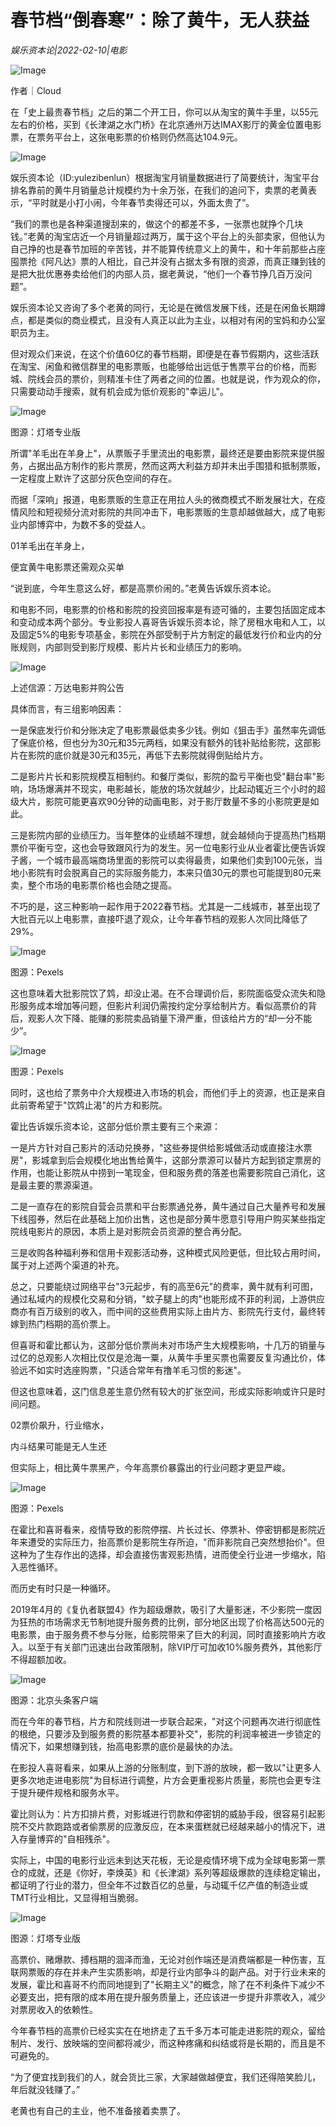 # 春节档“倒春寒”：除了黄牛，无人获益

*娱乐资本论|2022-02-10|电影*

![Image](https://inews.gtimg.com/newsapp_bt/0/14505098473/641)

作者｜Cloud

在「史上最贵春节档」之后的第二个开工日，你可以从淘宝的黄牛手里，以55元左右的价格，买到《长津湖之水门桥》在北京通州万达IMAX影厅的黄金位置电影票，在票务平台上，这张电影票的价格则仍然高达104.9元。

![Image](https://inews.gtimg.com/newsapp_bt/0/14505098488/641)

娱乐资本论（ID:yulezibenlun）根据淘宝月销量数据进行了简要统计，淘宝平台排名靠前的黄牛月销量总计规模约为十余万张，在我们的追问下，卖票的老黄表示，“平时就是小打小闹，今年春节卖得还可以，外面太贵了”。

“我们的票也是各种渠道搜刮来的，做这个的都差不多，一张票也就挣个几块钱。”老黄的淘宝店近一个月销量超过两万，属于这个平台上的头部卖家，但他认为自己挣的也是春节加班的辛苦钱，并不能算传统意义上的黄牛，和十年前那些占座囤票抢《阿凡达》票的人相比，自己并没有占据太多有限的资源，而真正赚到钱的是把大批优惠券卖给他们的内部人员，据老黄说，“他们一个春节挣几百万没问题”。

娱乐资本论又咨询了多个老黄的同行，无论是在微信发展下线，还是在闲鱼长期蹲点，都是类似的商业模式，且没有人真正以此为主业，以相对有闲的宝妈和办公室职员为主。

但对观众们来说，在这个价值60亿的春节档期，即便是在春节假期内，这些活跃在淘宝、闲鱼和微信群里的电影票贩，也能够给出远低于售票平台的价格，而影城、院线会员的票价，则精准卡住了两者之间的位置。也就是说，作为观众的你，只需要动动手搜索，就有机会成为低价观影的"幸运儿"。

![Image](https://inews.gtimg.com/newsapp_bt/0/14505098475/641)

图源：灯塔专业版

所谓"羊毛出在羊身上"，从票贩子手里流出的电影票，最终还是要由影院来提供服务，占据出品方制作的影片票房，然而这两大利益方却并未出手围猎和抵制票贩，一定程度上默许了这部分灰色空间的存在。

而据「深响」报道，电影票贩的生意正在用拉人头的微商模式不断发展壮大，在疫情风险和短视频分流对影院的共同冲击下，电影票贩的生意却越做越大，成了电影业内部博弈中，为数不多的受益人。

01羊毛出在羊身上，

便宜黄牛电影票还需观众买单

“说到底，今年生意这么好，都是高票价闹的。”老黄告诉娱乐资本论。

和电影不同，电影票的价格和影院的投资回报率是有迹可循的，主要包括固定成本和变动成本两个部分。专业影投人喜哥告诉娱乐资本论，除了房租水电和人工，以及固定5%的电影专项基金，影院在外部受制于片方制定的最低发行价和业内的分账规则，内部则受到影厅规模、影片片长和业绩压力的影响。

![Image](https://inews.gtimg.com/newsapp_bt/0/14505098479/641)

上述信源：万达电影并购公告

具体而言，有三组影响因素：

一是保底发行价和分账决定了电影票最低卖多少钱。例如《狙击手》虽然率先调低了保底价格，但也分为30元和35元两档，如果没有额外的钱补贴给影院，这部影片在影院的底价就是30元和35元，再低下去影院就得倒贴给片方。

二是影片片长和影院规模互相制约。和餐厅类似，影院的盈亏平衡也受"翻台率"影响，场场爆满并不现实，电影越长，能放的场次就越少，比起动辄近三个小时的超级大片，影院可能更喜欢90分钟的动画电影，对于影厅数量不多的小影院更是如此。

三是影院内部的业绩压力。当年整体的业绩越不理想，就会越倾向于提高热门档期票价平衡亏空，这也会导致跟风行为的发生。另一位电影行业从业者霍比便告诉娱子酱，一个城市最高端商场里面的影院可以卖得最贵，如果他们卖到100元张，当地小影院有时会脱离自己的实际服务能力，本来只值30元的票也可能提到80元来卖，整个市场的电影票价格也会随之提高。

不巧的是，这三种影响一起作用于2022春节档。尤其是一二线城市，甚至出现了大批百元以上电影票，直接吓退了观众，让今年春节档的观影人次同比降低了29%。

![Image](https://inews.gtimg.com/newsapp_bt/0/14505098480/641)

图源：Pexels

这也意味着大批影院饮了鸩，却没止渴。在不合理调价后，影院面临受众流失和隐形服务成本增加等问题，但影片利润仍需按约定分享给制片方。看似高票价的背后，观影人次下降、能赚的影院卖品销量下滑严重，但该给片方的“却一分不能少”。

![Image](https://inews.gtimg.com/newsapp_bt/0/14505098485/641)

图源：Pexels

同时，这也给了票务中介大规模进入市场的机会，而他们手上的资源，也正是来自此前寄希望于"饮鸩止渴"的片方和影院。

霍比告诉娱乐资本论，这部分低价票主要有三个来源：

一是片方针对自己影片的活动兑换券，"这些券提供给影城做活动或直接注水票房"，影城拿到后会规模化地出售给黄牛，这部分票源可以替片方起到锁定票房的作用，也能让影院从中捞到一笔现金，但和服务费的落差也需要影院自己消化，这是最主要的票源渠道。

二是一直存在的影院自营会员票和平台影票通兑券，黄牛通过自己大量养号和发展下线囤券，然后在此基础上加价出售，这也是部分黄牛愿意引导用户购买某些指定院线电影片的原因，本质上是对影院会员资源的整合再分配。

三是收购各种福利券和信用卡观影活动券，这种模式风险更低，但比较占用时间，属于对上述两个渠道的补充。

总之，只要能绕过网络平台"3元起步，有的高至6元"的费率，黄牛就有利可图，通过私域内的规模化交易和分销，"蚊子腿上的肉"也能形成不菲的利润，上游供应商亦有百万级别的收入，而中间的这些费用实际上由片方、影院先行支付，最终转嫁到热门档期的高价票上。

但喜哥和霍比都认为，这部分低价票尚未对市场产生大规模影响，十几万的销量与过亿的总观影人次相比仅仅是沧海一粟，从黄牛手里买票也需要反复沟通比价，体验远不如实时选座购票，"只适合常年有撸羊毛习惯的影迷"。

但这也意味着，这门信息差生意仍然有较大的扩张空间，形成实际影响或许只是时间问题。

02票价飙升，行业缩水，

内斗结果可能是无人生还

但实际上，相比黄牛票黑产，今年高票价暴露出的行业问题才更显严峻。

![Image](https://inews.gtimg.com/newsapp_bt/0/14505098476/641)

图源：Pexels

在霍比和喜哥看来，疫情导致的影院停摆、片长过长、停票补、停密钥都是影院近年来遭受的实际压力，抬高票价是影院生存所迫，"而非影院自己突然想抬价"。但这种为了生存作出的选择，却会直接伤害观影热情，进而使全行业进一步缩水，陷入恶性循环。

而历史有时只是一种循环。

2019年4月的《复仇者联盟4》作为超级爆款，吸引了大量影迷，不少影院一度因为狂热的市场需求无节制地提升服务费的比例，部分地区出现了价格高达500元的电影票，由于服务费不参与分账，给影院带来了巨大的利润，同时直接影响片方收入。以至于有关部门迅速出台政策限制，除VIP厅可加收10%服务费外，其他影厅不得超额加收。

![Image](https://inews.gtimg.com/newsapp_bt/0/14505098478/641)

图源：北京头条客户端

而在今年的春节档，片方和院线则进一步联合起来，"对这个问题再次进行彻底性的根绝，只要涉及到服务费的影院基本都要补交"，影院的利润率被进一步锁定的情况下，如果想赚到钱，抬高电影票的底价是最快的办法。

在影投人喜哥看来，如果从上游的分账制度，到下游的放映，都一致以"让更多人更多次地走进电影院"为目标进行调整，片方会更重视影片质量，影院也会更专注于提升硬件规格和服务水平。

霍比则认为：片方扣排片费，对影城进行罚款和停密钥的威胁手段，很容易引起影院不交片款跑路或者偷票房的应激反应，在本来蛋糕就已经越来越小的情况下，进入存量博弈的"自相残杀"。

实际上，中国的电影行业远未到达天花板，无论是疫情环境下成为全球电影第一票仓的成就，还是《你好，李焕英》和《长津湖》系列等超级爆款的连续稳定输出，都证明了行业的潜力，但全年不过数百亿的总量，与动辄千亿产值的制造业或TMT行业相比，又显得相当脆弱。

![Image](https://inews.gtimg.com/newsapp_bt/0/14505098484/641)

图源：灯塔专业版

高票价、赌爆款、搏档期的涸泽而渔，无论对创作端还是消费端都是一种伤害，互联网票贩的存在并未产生实质影响，却是行业内部争斗的副产品。对于行业未来的发展，霍比和喜哥不约而同地提到了"长期主义"的概念，除了在不利条件下减少不必要支出，把有限的成本用在提升服务质量上，还应该进一步提升非票收入，减少对票房收入的依赖性。

今年春节档的高票价已经实实在在地挤走了五千多万本可能走进影院的观众，留给制片、发行、放映端的空间都将减少，而这种疼痛和纠结或将是长期的，而且是不可避免的。

“为了便宜找到我们的人，就会货比三家，大家越做越便宜，我们还得陪笑脸儿，年后就没钱赚了。”

老黄也有自己的主业，他不准备接着卖票了。

